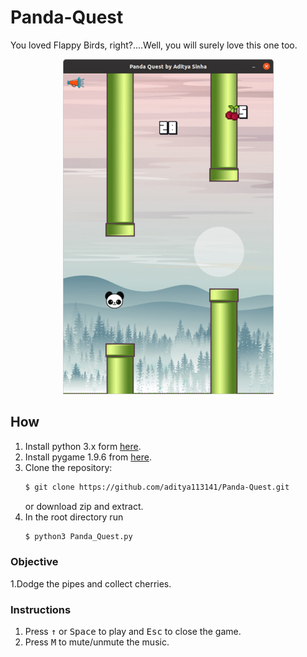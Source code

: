 # Panda-Quest
 You loved Flappy Birds, right?....Well, you will surely love this one too.

<div align="center">
  <img src="/assets/Screenshot.png">
</div>

## How
1. Install python 3.x form [here](https://www.python.org/download/releases/).
2. Install pygame 1.9.6 from [here](https://pypi.org/project/pygame/).
3. Clone the repository:
    ```bash
   $ git clone https://github.com/aditya113141/Panda-Quest.git
   ```
   or download zip and extract.
4. In the root directory run
    ``` bash
    $ python3 Panda_Quest.py
    ```
### Objective
  1.Dodge the pipes and collect cherries.
### Instructions
1. Press <kbd>&uarr;</kbd> or <kbd>Space</kbd> to play and <kbd>Esc</kbd> to close the game.
2. Press <kbd>M</kbd> to mute/unmute the music.





